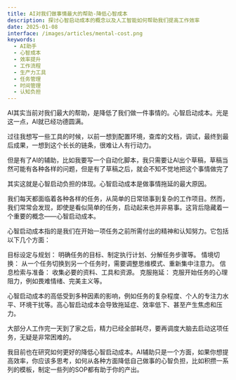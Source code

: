 ```yaml
---
title: AI对我们做事情最大的帮助-降低心智成本
description: 探讨心智启动成本的概念以及人工智能如何帮助我们提高工作效率
date: 2025-01-08
interface: /images/articles/mental-cost.png
keywords:
  - AI助手
  - 心智成本
  - 效率提升
  - 工作流程
  - 生产力工具
  - 任务管理
  - 时间管理
  - 认知负担
---
```


AI其实当前对我们最大的帮助，是降低了我们做一件事情的。心智启动成本。光是这一点，AI就已经功德圆满。

过往我想写一些工具的时候，以前一想到配置环境，查库的文档，调试，最终到最后成果，一想到这个长长的链条，很难让人有行动力。

但是有了AI的辅助，比如我要写一个自动化脚本，我只需要让AI出个草稿，草稿当然可能有各种各样的问题，但是有了草稿之后，就会不知不觉地把这个事情做完了

其实这就是心智启动负担的体现。心智启动成本是做事情拖延的最大原因。

我们每天都面临着各种各样的任务，从简单的日常琐事到复杂的工作项目。然而，我们常常会发现，即使是看似简单的任务，启动起来也并非易事。这背后隐藏着一个重要的概念——心智启动成本。

心智启动成本指的是我们在开始一项任务之前所需付出的精神和认知努力。它包括以下几个方面：

目标设定与规划： 明确任务的目标、制定执行计划、分解任务步骤等。
情境切换： 从一个任务切换到另一个任务时，需要调整思维模式、重新集中注意力。
信息检索与准备： 收集必要的资料、工具和资源。
克服拖延： 克服开始任务的心理阻力，例如畏难情绪、完美主义等。

心智启动成本的高低受到多种因素的影响，例如任务的复杂程度、个人的专注力水平、环境干扰等。高心智启动成本会导致拖延症、效率低下、甚至产生焦虑和压力。

大部分人工作完一天到了家之后，精力已经全部耗尽，要再调度大脑去启动这项任务，无疑是非常困难的。

我目前也在研究如何更好的降低心智启动成本。AI辅助只是一个方面，如果你想提高效率，你应该多思考，如何从各种方面降低自己做事的心智负担，比如积攒一系列的模板，制定一些列的SOP都有助于你的产出。



 